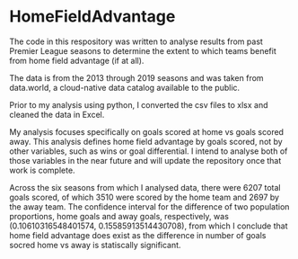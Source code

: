 # HomeFieldAdvantage

The code in this respository was written to analyse results from past Premier League seasons to determine the extent to which teams benefit from home field advantage (if at all). 

The data is from the 2013 through 2019 seasons and was taken from data.world, a cloud-native data catalog available to the public.

Prior to my analysis using python, I converted the csv files to xlsx and cleaned the data in Excel.

My analysis focuses specifically on goals scored at home vs goals scored away. This analysis defines home field advantage by goals scored, not by other variables, such as wins or goal differential. I intend to analyse both of those variables in the near future and will update the repository once that work is complete. 

Across the six seasons from which I analysed data, there were 6207 total goals scored, of which 3510 were scored by the home team and 2697 by the away team. The confidence interval for the difference of two population proportions, home goals and away goals, respectively, was (0.10610316548401574, 0.15585913514430708), from which I conclude that home field advantage does exist as the difference in number of goals socred home vs away is statiscally significant.
